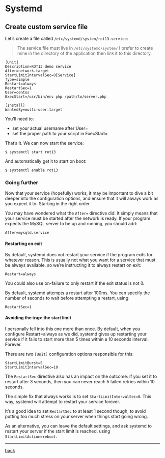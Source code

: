 # Systemd

## Create custom service file
Let’s create a file called `/etc/systemd/system/rot13.service`: 

> The service file must live in `/etc/systemd/system/` I prefer to create mine in the directory of the application then link it to this directory. 

```
[Unit]
Description=ROT13 demo service
After=network.target
StartLimitIntervalSec=0[Service]
Type=simple
Restart=always
RestartSec=1
User=centos
ExecStart=/usr/bin/env php /path/to/server.php

[Install]
WantedBy=multi-user.target
```

You’ll need to:

- set your actual username after User=
- set the proper path to your script in ExecStart=

That’s it. We can now start the service:

`$ systemctl start rot13`

And automatically get it to start on boot:

`$ systemctl enable rot13`

### Going further

Now that your service (hopefully) works, it may be important to dive a bit deeper into the configuration options, and ensure that it will always work as you expect it to.
Starting in the right order

You may have wondered what the `After=` directive did. It simply means that your service must be started after the network is ready. If your program expects the MySQL server to be up and running, you should add:

`After=mysqld.service`

#### Restarting on exit

By default, systemd does not restart your service if the program exits for whatever reason. This is usually not what you want for a service that must be always available, so we’re instructing it to always restart on exit:

`Restart=always`

You could also use on-failure to only restart if the exit status is not 0.

By default, systemd attempts a restart after 100ms. You can specify the number of seconds to wait before attempting a restart, using:

`RestartSec=1`

#### Avoiding the trap: the start limit

I personally fell into this one more than once. By default, when you configure Restart=always as we did, systemd gives up restarting your service if it fails to start more than 5 times within a 10 seconds interval. Forever.

There are two `[Unit]` configuration options responsible for this:

```
StartLimitBurst=5
StartLimitIntervalSec=10
```

The `RestartSec` directive also has an impact on the outcome: if you set it to restart after 3 seconds, then you can never reach 5 failed retries within 10 seconds.

The simple fix that always works is to set `StartLimitIntervalSec=0`. This way, systemd will attempt to restart your service forever.

It’s a good idea to set `RestartSec` to at least 1 second though, to avoid putting too much stress on your server when things start going wrong.

As an alternative, you can leave the default settings, and ask systemd to restart your server if the start limit is reached, using `StartLimitAction=reboot`.

---
[back](./README.md)

